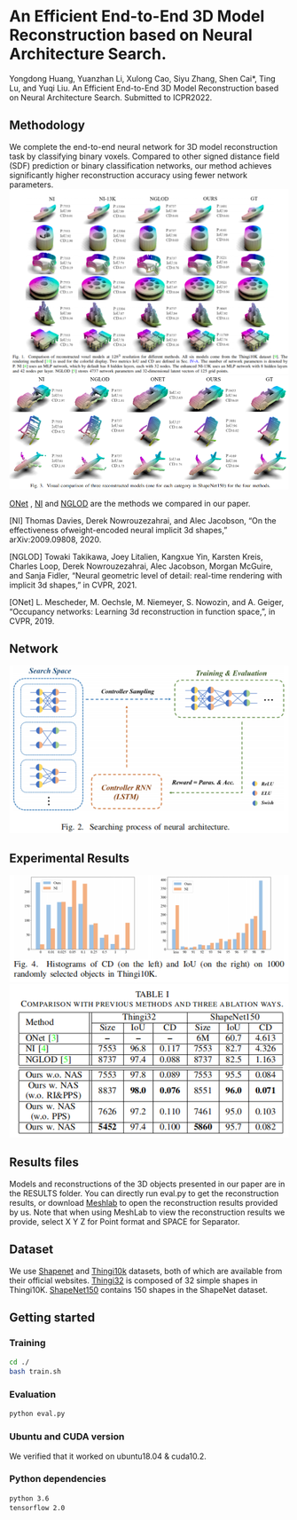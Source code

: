 # An Efficient End-to-End 3D Model Reconstruction based on Neural Architecture Search.
Yongdong Huang, Yuanzhan Li, Xulong Cao, Siyu Zhang, Shen Cai*, Ting Lu, and Yuqi Liu. An Efficient End-to-End 3D Model Reconstruction
based on Neural Architecture Search. Submitted to ICPR2022.

## Methodology
We complete the end-to-end neural network for 3D model reconstruction task by classifying binary voxels.
Compared to other signed distance field (SDF) prediction or binary classification networks, our method achieves significantly higher reconstruction accuracy using fewer network parameters.
![](IMGS/Fig1.png)
![](IMGS/Fig3.png)

[ONet](https://openaccess.thecvf.com/content_CVPR_2019/papers/Mescheder_Occupancy_Networks_Learning_3D_Reconstruction_in_Function_Space_CVPR_2019_paper.pdf) ,
[NI](https://arxiv.org/pdf/2009.09808v3.pdf) and
[NGLOD](https://openaccess.thecvf.com/content/CVPR2021/papers/Takikawa_Neural_Geometric_Level_of_Detail_Real-Time_Rendering_With_Implicit_3D_CVPR_2021_paper.pdf) are the methods we compared in our paper.

[NI] Thomas Davies, Derek Nowrouzezahrai,  and Alec Jacobson,  “On the effectiveness ofweight-encoded neural implicit 3d shapes,” arXiv:2009.09808, 2020.

[NGLOD] Towaki Takikawa, Joey Litalien, Kangxue Yin, Karsten Kreis, Charles  Loop,  Derek Nowrouzezahrai, Alec Jacobson, Morgan McGuire, and Sanja Fidler, “Neural geometric level of detail:  real-time rendering with implicit 3d shapes,” in CVPR, 2021.

[ONet] L. Mescheder, M. Oechsle, M. Niemeyer, S. Nowozin, and A. Geiger, “Occupancy networks: Learning 3d reconstruction in function space,”, in CVPR, 2019.

[//]: # ([3] L. Mescheder, M. Oechsle, M. Niemeyer, S. Nowozin, and A. Geiger,)

[//]: # (“Occupancy networks: Learning 3d reconstruction in function space,”)

[//]: # (in IEEE/CVF Conference on Computer Vision and Pattern Recognition)

[//]: # (&#40;CVPR&#41;, 2019, pp. 4455–4465.)

[//]: # ()
[//]: # ([4] T. Davies, D. Nowrouzezahrai, and A. Jacobson, “On the effectiveness of weight-encoded neural implicit 3d shapes,” arXiv preprint)

[//]: # (arXiv:2009.09808, 2020.)

[//]: # ()
[//]: # ([5] T. Takikawa, J. Litalien, K. Yin, K. Kreis, C. Loop, D. Nowrouzezahrai,)

[//]: # (A. Jacobson, M. McGuire, and S. Fidler, “Neural geometric level of)

[//]: # (detail: Real-time rendering with implicit 3d shapes,” in IEEE/CVF)

[//]: # (Conference on Computer Vision and Pattern Recognition &#40;CVPR&#41;, 2021,)

[//]: # (pp. 11 353–11 362.)

## Network
![](IMGS/Fig2.png)

## Experimental Results
![](IMGS/Fig4.png)
![](IMGS/Table1.png)

## Results files
Models and reconstructions of the 3D objects presented in our paper are in the RESULTS folder. You can directly run eval.py to get the reconstruction results, or download [Meshlab](https://meshlab.en.softonic.com/) to open the reconstruction results provided by us. Note that when using MeshLab to view the reconstruction results we provide, select X Y Z for Point format and SPACE for Separator.

## Dataset
We use [Shapenet](https://shapenet.org/download/shapenetcore) and [Thingi10k](https://ten-thousand-models.appspot.com/) datasets, both of which are available from their official websites. [Thingi32]( https://github.com/nv-tlabs/nglod/issues/4) is composed of 32 simple shapes in Thingi10K. [ShapeNet150]( https://github.com/nv-tlabs/nglod/issues/4) contains 150 shapes in the ShapeNet dataset.

## Getting started

### Training
```bash
cd ./
bash train.sh
```

### Evaluation
```bash
python eval.py
```

### Ubuntu and CUDA version
We verified that it worked on ubuntu18.04 & cuda10.2.

### Python dependencies
```bash
python 3.6
tensorflow 2.0
```
